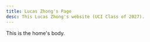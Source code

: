 ```yaml
---
title: Lucas Zhong's Page
desc: This Lucas Zhong's website (UCI Class of 2027).
---
```


This is the home's body. 
